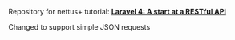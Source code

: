 Repository for nettus+ tutorial: **[Laravel 4: A start at a RESTful API](http://net.tutsplus.com/tutorials/php/laravel-4-a-start-at-a-restful-api/)**

Changed to support simple JSON requests
